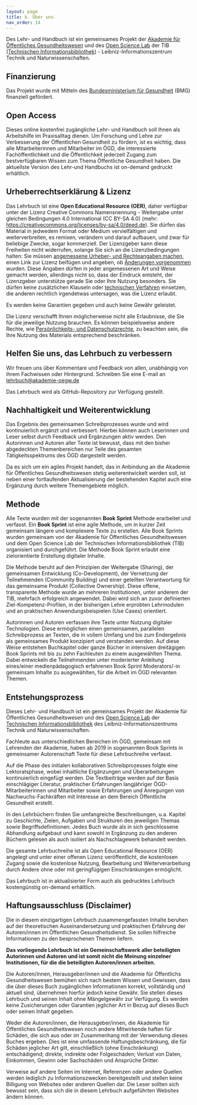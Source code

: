 ```yaml
---
layout: page
title: b. Über uns
nav_order: 14
---
```


Des Lehr- und Handbuch ist ein gemeinsames Projekt der [Akademie für
Öffentliches Gesundheitswesen](https://www.akademie-oegw.de/startseite.html) und
des [Open Science Lab](https://www.tib.eu/de/forschung-entwicklung/open-science)
der TIB ([Technischen Informationsbibliothek](https://www.tib.eu/)) -
Leibniz-Informationszentrum Technik und Naturwissenschaften.

## Finanzierung

Das Projekt wurde mit Mitteln des [Bundesministerium für
Gesundheit](https://www.bundesgesundheitsministerium.de/) (BMG) finanziell
gefördert.

## Open Access

Dieses online kostenfrei zugängliche Lehr- und Handbuch soll Ihnen als
Arbeitshilfe im Praxisalltag dienen. Um Forschung und Lehre zur Verbesserung der
Öffentlichen Gesundheit zu fördern, ist es wichtig, dass alle Mitarbeiterinnen
und Mitarbeiter im ÖGD, die interessierte Fachöffentlichkeit und die
Öffentlichkeit jederzeit Zugang zum bestverfügbaren Wissen zum Thema Öffentliche
Gesundheit haben. Die aktuellste Version des Lehr-und Handbuchs ist on-demand
gedruckt erhältlich.

## Urheberrechtserklärung & Lizenz

Das Lehrbuch ist eine **Open Educational Resource (OER)**, daher verfügbar unter
der Lizenz Creative Commons Namensnennung - Weitergabe unter gleichen
Bedingungen 4.0 International (CC BY-SA 4.0) (mehr:
<https://creativecommons.org/licenses/by-sa/4.0/deed.de>). Sie dürfen das
Material in jedwedem Format oder Medium vervielfältigen und weiterverbreiten, es
remixen, verändern und darauf aufbauen, und zwar für beliebige Zwecke, sogar
kommerziell. Der Lizenzgeber kann diese Freiheiten nicht widerrufen, solange Sie
sich an die Lizenzbedingungen halten: Sie müssen [angemessene Urheber- und
Rechteangaben machen](https://creativecommons.org/licenses/by-sa/4.0/deed.de),
einen Link zur Lizenz beifügen und angeben, ob [Änderungen
vorgenommen](https://creativecommons.org/licenses/by-sa/4.0/deed.de) wurden.
Diese Angaben dürfen in jeder angemessenen Art und Weise gemacht werden,
allerdings nicht so, dass der Eindruck entsteht, der Lizenzgeber unterstütze
gerade Sie oder Ihre Nutzung besonders. Sie dürfen keine zusätzlichen Klauseln
oder [technischen
Verfahren](https://creativecommons.org/licenses/by-sa/4.0/deed.de) einsetzen,
die anderen rechtlich irgendetwas untersagen, was die Lizenz erlaubt.

Es werden keine Garantien gegeben und auch keine Gewähr geleistet.

Die Lizenz verschafft Ihnen möglicherweise nicht alle Erlaubnisse, die Sie für
die jeweilige Nutzung brauchen. Es können beispielsweise andere Rechte, wie
[Persönlichkeits- und
Datenschutzrechte](https://creativecommons.org/licenses/by-sa/4.0/deed.de), zu
beachten sein, die Ihre Nutzung des Materials entsprechend beschränken.

## Helfen Sie uns, das Lehrbuch zu verbessern

Wir freuen uns über Kommentare und Feedback von allen, unabhängig von ihrem
Fachwissen oder Hintergrund. Schreiben Sie eine E-mail an
[lehrbuch\@akademie-oegw.de](mailto:Tinnemann@akademie-oegw.de)

Das Lehrbuch wird als GitHub-Repository zur Verfügung gestellt.

## Nachhaltigkeit und Weiterentwicklung

Das Ergebnis des gemeinsamen Schreibprozesses wurde und wird kontinuierlich
ergänzt und verbessert. Hierbei können auch Leserinnen und Leser selbst durch
Feedback und Ergänzungen aktiv werden. Den Autorinnen und Autoren aller Texte
ist bewusst, dass mit den bisher abgedeckten Themenbereichen nur Teile des
gesamten Tätigkeitsspektrums des ÖGD dargestellt werden.

Da es sich um ein agiles Projekt handelt, das in Anbindung an die Akademie für
Öffentliches Gesundheitswesen stetig weiterentwickelt werden soll, ist neben
einer fortlaufenden Aktualisierung der bestehenden Kapitel auch eine Ergänzung
durch weitere Themengebiete möglich.

## Methode

Alle Texte wurden mit der sogenannten **Book Sprint** Methode erarbeitet und
verfasst. Ein **Book Sprint** ist eine agile Methode, um in kurzer Zeit
gemeinsam längere und komplexere Texte zu erstellen. Alle Book Sprints wurden
gemeinsam von der Akademie für Öffentliches Gesundheitswesen und dem Open
Science Lab der Technischen Informationsbibliothek (TIB) organisiert und
durchgeführt. Die Methode Book Sprint erlaubt eine zielorientierte Erstellung
digitaler Inhalte.

Die Methode beruht auf den Prinzipien der Weitergabe (Sharing), der gemeinsamen
Entwicklung (Co-Development), der Vernetzung der Teilnehmenden (Community
Building) und einer geteilten Verantwortung für das gemeinsame Produkt
(Collective Ownership). Diese offene, transparente Methode wurde an mehreren
Institutionen, unter anderem der TIB, mehrfach erfolgreich angewendet. Dabei
wird sich an zuvor definierten Ziel-Kompetenz-Profilen, in der bisherigen Lehre
erprobten Lehrmodulen und an praktischen Anwendungsbeispielen (Use Cases)
orientiert.

Autorinnen und Autoren verfassen ihre Texte unter Nutzung digitaler
Technologien. Diese ermöglichen einen gemeinsamen, parallelen Schreibprozess an
Texten, die in vollem Umfang und bis zum Endergebnis als gemeinsames Produkt
konzipiert und verstanden werden. Auf diese Weise entstehen Buchkapitel oder
ganze Bücher in intensiven dreitägigen Book Sprints mit bis zu zehn Fachleuten
zu einem ausgewählten Thema. Dabei entwickeln die Teilnehmenden unter
moderierter Anleitung eines/einer medienpädagogisch erfahrenen Book Sprint
Moderators/-in gemeinsam Inhalte zu ausgewählten, für die Arbeit im ÖGD
relevanten Themen.

## Entstehungsprozess

Dieses Lehr- und Handbuch ist ein gemeinsames Projekt der Akademie für
Öffentliches Gesundheitswesen und des [Open Science
Lab](https://www.tib.eu/de/forschung-entwicklung/open-science) der [Technischen
Informationsbibliothek](https://www.tib.eu/) des Leibniz-Informationszentrums
Technik und Naturwissenschaften.

Fachleute aus unterschiedlichen Bereichen im ÖGD, gemeinsam mit Lehrenden der
Akademie, haben ab 2019 in sogenannten Book Sprints in gemeinsamer Autorenschaft
Texte für diese Lehrbuchreihe verfasst.

Auf die Phase des initialen kollaborativen Schreibprozesses folgte eine
Lektoratsphase, wobei inhaltliche Ergänzungen und Überarbeitungen kontinuierlich
eingefügt werden. Die Textbeiträge werden auf der Basis einschlägiger Literatur,
praktischer Erfahrungen langjähriger ÖGD-Mitarbeiterinnen und Mitarbeiter sowie
Erfahrungen und Anregungen von Nachwuchs-Fachkräften mit Interesse an dem
Bereich Öffentliche Gesundheit erstellt.

In den Lehrbüchern finden Sie umfangreiche Beschreibungen, u.a. Kapitel zu
Geschichte, Zielen, Aufgaben und Strukturen des jeweiligen Themas sowie
Begriffsdefinitionen. Jedes Buch wurde als in sich geschlossene Abhandlung
aufgebaut und kann sowohl in Ergänzung zu den anderen Büchern gelesen als auch
isoliert als Nachschlagewerk behandelt werden.

Die gesamte Lehrbuchreihe ist als Open Educational Resource (OER) angelegt und
unter einer offenen Lizenz veröffentlicht, die kostenlosen Zugang sowie die
kostenlose Nutzung, Bearbeitung und Weiterverarbeitung durch Andere ohne oder
mit geringfügigen Einschränkungen ermöglicht.

Das Lehrbuch ist in aktualisierter Form auch als gedrucktes Lehrbuch
kostengünstig on-demand erhältlich.

## Haftungsausschluss (Disclaimer)

Die in diesem einzigartigen Lehrbuch zusammengefassten Inhalte beruhen auf der
theoretischen Auseinandersetzung und praktischen Erfahrung der Autoren/innen im
Öffentlichen Gesundheitsdienst. Sie sollen hilfreiche Informationen zu den
besprochenen Themen liefern.

**Das vorliegende Lehrbuch ist ein Gemeinschaftswerk aller beteiligten
Autorinnen und Autoren und ist somit nicht die Meinung einzelner Institutionen,
für die die beteiligten Autoren/innen arbeiten.**

Die Autoren/innen, Herausgeber/innen und die Akademie für Öffentlichs
Gesundheitswesen bemühen sich nach bestem Wissen und Gewissen, dass die über
dieses Buch zugänglichen Informationen korrekt, vollständig und aktuell sind,
übernehmen hierfür jedoch keine Gewähr. Sie stellen dieses Lehrbuch und seinen
Inhalt ohne Mängelgewähr zur Verfügung. Es werden keine Zusicherungen oder
Garantien jeglicher Art in Bezug auf dieses Buch oder seinen Inhalt gegeben.

Weder die Autoren/innen, die Herausgeber/innen, die Akademie für Öffentliches
Gesundheitswesen noch andere Mitwirkende haften für Schäden, die sich aus oder
im Zusammenhang mit der Verwendung dieses Buches ergeben. Dies ist eine
umfassende Haftungsbeschränkung, die für Schäden jeglicher Art gilt,
einschließlich (ohne Einschränkung) entschädigend; direkte, indirekte oder
Folgeschäden; Verlust von Daten, Einkommen, Gewinn oder Sachschäden und
Ansprüche Dritter.

Verweise auf andere Seiten im Internet, Referenzen oder andere Quellen werden
lediglich zu Informationszwecken bereitgestellt und stellen keine Billigung von
Websites oder anderen Quellen dar. Die Leser sollten sich bewusst sein, dass
sich die in diesem Lehrbuch aufgeführten Websites ändern können.
